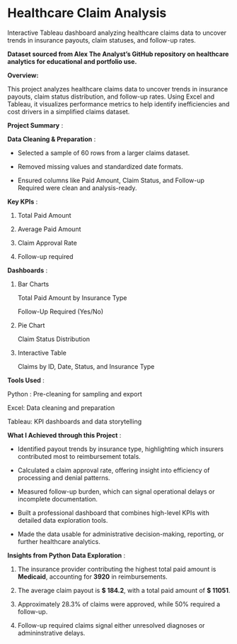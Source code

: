 # Healthcare Claim Analysis
Interactive Tableau dashboard analyzing healthcare claims data to uncover trends in insurance payouts, claim statuses, and follow-up rates.

**Dataset sourced from Alex The Analyst’s GitHub repository on healthcare analytics for educational and portfolio use.**

**Overview:**

This project analyzes healthcare claims data to uncover trends in insurance payouts, claim status distribution, and follow-up rates. Using Excel and Tableau, it visualizes performance metrics to help identify inefficiencies and cost drivers in a simplified claims dataset.

**Project Summary** :

**Data Cleaning & Preparation** : 

- Selected a sample of 60 rows from a larger claims dataset.

- Removed missing values and standardized date formats.

- Ensured columns like Paid Amount, Claim Status, and Follow-up Required were clean and analysis-ready.

**Key KPIs** :

1. Total Paid Amount

2. Average Paid Amount

3. Claim Approval Rate

4. Follow-up required

**Dashboards** :

1. Bar Charts
 
   Total Paid Amount by Insurance Type
   
   Follow-Up Required (Yes/No)

2. Pie Chart

   Claim Status Distribution

3. Interactive Table

   Claims by ID, Date, Status, and Insurance Type

**Tools Used** :

Python : Pre-cleaning for sampling and export

Excel: Data cleaning and preparation

Tableau: KPI dashboards and data storytelling

**What I Achieved through this Project** :

- Identified payout trends by insurance type, highlighting which insurers contributed most to reimbursement totals.

- Calculated a claim approval rate, offering insight into efficiency of processing and denial patterns.

- Measured follow-up burden, which can signal operational delays or incomplete documentation.

- Built a professional dashboard that combines high-level KPIs with detailed data exploration tools.

- Made the data usable for administrative decision-making, reporting, or further healthcare analytics.

**Insights from Python Data Exploration** :

1. The insurance provider contributing the highest total paid amount is **Medicaid**, accounting for **3920** in reimbursements.

2. The average claim payout is **$ 184.2**, with a total paid amount of **$ 11051**.

3. Approximately 28.3% of claims were approved, while 50% required a follow-up.

4. Follow-up required claims signal either unresolved diagnoses or admininstrative delays.
